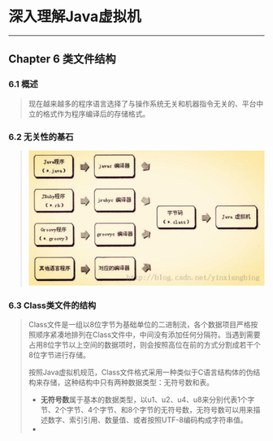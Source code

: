 # 深入理解Java虚拟机 #

---

## Chapter 6 类文件结构 ##

### 6.1 概述 ###

> 现在越来越多的程序语言选择了与操作系统无关和机器指令无关的、平台中立的格式作为程序编译后的存储格式。

### 6.2 无关性的基石 ###
> ![Java虚拟机提供的语言无关性](img/Java虚拟机提供的语言无关性.png)

### 6.3 Class类文件的结构 ###
> Class文件是一组以8位字节为基础单位的二进制流，各个数据项目严格按照顺序紧凑地排列在Class文件中，中间没有添加任何分隔符。当遇到需要占用8位字节以上空间的数据项时，则会按照高位在前的方式分割成若干个8位字节进行存储。
> 
> 按照Java虚拟机规范，Class文件格式采用一种类似于C语言结构体的伪结构来存储，这种结构中只有两种数据类型：无符号数和表。
> 
> - **无符号数**属于基本的数据类型，以u1、u2、u4、u8来分别代表1个字节、2个字节、4个字节、和8个字节的无符号数，无符号数可以用来描述数字、索引引用、数量值、或者按照UTF-8编码构成字符串值。
> - 